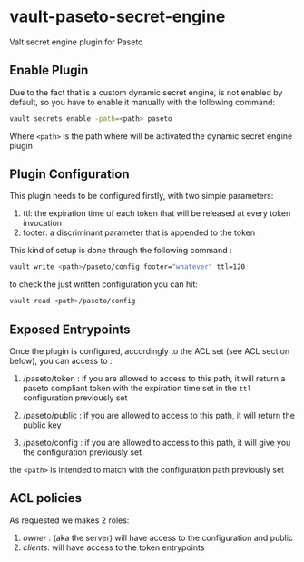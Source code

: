 # vault-paseto-secret-engine

Valt secret engine plugin for Paseto


## Enable Plugin

Due to the fact that is a custom dynamic secret engine, is not enabled by default, so you have to enable it manually with the following command:

```bash
vault secrets enable -path=<path> paseto
```

Where `<path>` is the path where will be activated the dynamic secret engine plugin

## Plugin Configuration

This plugin needs to be configured firstly, with two simple parameters: 

1. ttl: the expiration time of each token that will be released at every token invocation
2. footer: a discriminant parameter that is appended to the token

This kind of setup is done through the following command : 


```bash
vault write <path>/paseto/config footer="whatever" ttl=120
```

to check the just written configuration you can hit:

```bash
vault read <path>/paseto/config
```

## Exposed Entrypoints

Once the plugin is configured, accordingly to the ACL set (see ACL section below), you can access to :

1. <path>/paseto/token : if you are allowed to access to this path, it will return a paseto compliant token with the expiration time set in the `ttl` configuration previously set

2. <path>/paseto/public : if you are allowed to access to this path, it will return the public key

3. <path>/paseto/config : if you are allowed to access to this path, it will give you  the configuration previously set

the `<path>` is intended to match with the configuration path previously set

## ACL policies

As requested we makes 2 roles:

1. _owner_ : (aka the server) will have access to the configuration and public
2. _clients_: will have access to the token entrypoints
